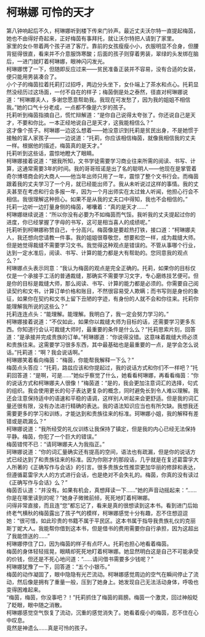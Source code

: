# 柯琳娜 可怜的天才
第八钟响起后不久，柯琳娜听到楼下传来门铃声。最近丈夫沃尔特一直提起梅茵，她也不由得好奇起来，正好梅茵有事拜托，就让沃尔特把人请到了家里。  
家里的女仆带着两个孩子进了客厅。靠前的女孩瘦瘦小小，衣服明显不合身，但腰背挺得很直，看来并不介意服饰寒酸；后面的孩子则穿着男装，翠绿的头发绑在脑后，一进门就盯着柯琳娜，眼神闪闪发光。  
柯琳娜愣了一下，但随即反应过来——贫民准备正装并不容易，没有合适的女装，便只能用男装凑合了。  
小个子的梅茵拉着托莉打过招呼，两边分头坐下，女仆端上了茶水和点心。托莉显然没经历过这场面，一付不自在的样子；梅茵倒是处之泰然，径直对柯琳娜说道：“柯琳娜夫人，多谢您愿意帮助我。我现在可发愁了，因为我的姐姐不相信我。”她的口气十分老成，一点都不像是六岁的孩子。  
托莉听到梅茵指摘自己，慌忙辩解道：“是你自己说得太夸张了。你还说自己是天才，不要和你比。一本正经地说自己是天才，这我能相信么？”  
这才像个孩子。柯琳娜一边这么想着——她没意识到托莉是贫民出身，不是她惯于接触的富人家孩子——一边说道：“托莉，你应该相信梅茵，就像我相信我的丈夫一样。根据他的描述，梅茵真的是天才。”  
托莉听到这些话，震惊地瞪大了眼睛。  
柯琳娜接着说道：“据我所知，文书学徒需要学习商业往来所需的阅读、书写、计算，这通常需要3年的时间。我的哥哥班诺是出了名的聪明人——他现在是掌管着奇尔博塔商会的大商人——他当年出师只用了一年，震惊了整个文书行会。而梅茵跟着我的丈夫学习了一个月，就已经能出师了。我从未听说过这样的事情。我的丈夫甚至在考虑和行会多报一年，因为一个月出师实在太过耸人听闻，他担心行会不相信。我很理解这种担心。如果不是从我的丈夫口中得知，我也不会相信的。”  
托莉一边听一边打量身侧的梅茵，嘟囔着：“真的是天才……”  
柯琳娜继续说道：“所以你没有必要为不如梅茵而气馁。我听我的丈夫提起过你的进度，你已经掌握了字母的书写，这可是相当喜人的成绩呢。”  
托莉听到柯琳娜称赞自己，十分高兴。梅茵像是要趁热打铁，接口道：“柯琳娜夫人，我还想向您请教一件事。我的姐姐很尊敬您，想要和您一样，成为裁缝大师。但是她觉得裁缝不需要学习文书。我觉得这种观点是错误的。不管从事哪个行业，达到一定水准后，阅读、书写、计算的能力都是大有帮助的。您同意我的观点么？”  
柯琳娜点头表示同意：“我认为梅茵的观点是完全正确的。托莉，如果你的目标仅仅是一个承接手工活的普通裁缝，那确实不需要学习文字，专心磨练技艺便可。但是你的目标是裁缝大师，那么阅读、书写、计算的能力都是必须的。你需要自己阅读契约和文书，计算订单价格和账目，不然很容易受人欺瞒；而书写则是身份的象征，如果你在契约和文书上留下丑陋的字迹，有身份的人就不会和你往来。托莉你能理解我所说的这些么？”  
托莉连连点头：“能理解。能理解。我明白了，我一定会努力学习的。”  
柯琳娜接着说道：“不仅如此，如果你以裁缝大师为目标的话，还需要学习更多东西。你知道行会认可裁缝大师时，最重要的条件是什么么？”托莉思索片刻，回答道：“是承接并完成贵族的订单。”柯琳娜道：“你说得没错。这意味着裁缝大师必须和贵族往来。这需要学习很多东西，其中最基础也是最重要的一点，是学会怎么说话。”托莉道：“啊？我会说话啊。”  
柯琳娜笑着看向梅茵：“梅茵，你能帮我解释一下么？”  
梅茵点头答应：“托莉，路兹应该和你提起过，我的说话方式和你们不一样吧？”托莉回答道：“是啊，可是……”她似乎察觉了什么，她看看柯琳娜，再看看梅茵：“你的说话方式和柯琳娜夫人很像！”梅茵道：“是的，我会更加注意词汇的选择，句式的组织。我会使用更长的句子表达更复杂的概念，同时避免长到令人难以理解。我还会注意保持适中的语速和平稳的语调，这样别人听起来会更舒适。但是我的词汇量还很有限，没有办法进行精确的表达。我的语法知识应当也有所欠缺。我想我还需要更多的学习和训练，才能达到和贵族往来的标准。珂琳娜小姐，我的解释有差错或是疏漏么？”  
柯琳娜说道：“我所经受的礼仪训练让我保持了镇定，但是我的内心已经无法保持平静。梅茵，你犯了一个巨大的错误。”  
梅茵错愕不已：“请珂琳娜夫人为我指正。”  
珂琳娜说道：“你的词汇量确实还有提高的空间，语法也有疏漏，但是你的说话方式已经达到了和贵族往来的标准。因为你刚才的那段话，几乎就是在复述葛雷孚大人所著的《正确写作与会话》的引言。很多贵族女性推崇更加华丽的修辞和表达，但遵循葛雷孚大人的方式进行会话，也是绝对不会失礼的。梅茵，你真的没有读过《正确写作与会话》么？”  
梅茵否认道：“并没有。如果有机会，真想拜读一下……”她的声音动摇起来：“……你是在哪里读到的呢？”她身子微微前倾，死死地盯着柯琳娜。  
问得非常直接，而且连“您”都忘记了，看来是真的很想读到这本书。看到进门后始终老气横秋的梅茵露出了孩子气的模样，柯琳娜感觉十分有趣，忍不住想逗逗她：“很可惜，如此珍贵的书籍不属于平民区。这本书属于指导我贵族礼仪的克丽斯丁妮大人。我能帮你借到这本书，但是借书的费用需要你自行承担，因为这超出了我能馈送的……”  
柯琳娜停住了口，因为梅茵的样子有点吓人。托莉也担心地看着梅茵。  
梅茵的身体轻轻摇晃，眼睛却死死地盯着柯琳娜。她显然明白这是自己不可能承受的价钱，但还是不死心地问道：“……请问借书需要多少钱呢？”  
柯琳娜犹豫了一下，回答道：“五个小银币。”  
梅茵的动作凝固了，眼中隐隐有光芒流动。柯琳娜感觉周边的空气在瞬间停止了流动，然后像是拥有了重量一般，压到了她身上。她发现自己无法活动身体，呼吸也变得困难起来。  
“梅茵，梅茵，你没事吧？！”托莉抓住了梅茵的肩膀。梅茵一个激灵，回过神般眨了眨眼，眼中随之消散。  
柯琳娜感觉空气恢复了流动，沉重的感觉消失了。她看着瘦小的梅茵，忍不住在心中叹息。  
竟然是神遗么……真是可怜的孩子。  


